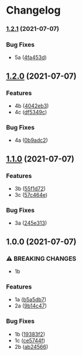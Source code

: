 # Changelog

### [1.2.1](https://www.github.com/ptarmiganlabs/z-test-2/compare/v1.2.0...v1.2.1) (2021-07-07)


### Bug Fixes

* 5a ([4fa453d](https://www.github.com/ptarmiganlabs/z-test-2/commit/4fa453d751119395cb6fce94aed566866d9e139b))

## [1.2.0](https://www.github.com/mountaindude/z-test-2/compare/v1.1.0...v1.2.0) (2021-07-07)


### Features

* 4b ([4042eb3](https://www.github.com/mountaindude/z-test-2/commit/4042eb3cba97ce6d659621676dc55db0dab657cb))
* 4c ([df5349c](https://www.github.com/mountaindude/z-test-2/commit/df5349cdf540a640ed7aa1e0a755ca74d034cd93))


### Bug Fixes

* 4a ([0b9adc2](https://www.github.com/mountaindude/z-test-2/commit/0b9adc227624edc530c830e32e695cffb0cbad29))

## [1.1.0](https://www.github.com/mountaindude/z-test-2/compare/v1.0.0...v1.1.0) (2021-07-07)


### Features

* 3b ([55f1d72](https://www.github.com/mountaindude/z-test-2/commit/55f1d72c3030a3d9ef291840713cffa479039874))
* 3c ([57c464e](https://www.github.com/mountaindude/z-test-2/commit/57c464e2aa25bc64041a6bbe9ee7afe08d7b20c4))


### Bug Fixes

* 3a ([245e313](https://www.github.com/mountaindude/z-test-2/commit/245e313e1b6aae69ff63502178975c25584ecb70))

## 1.0.0 (2021-07-07)


### ⚠ BREAKING CHANGES

* 1b

### Features

* 1a ([b5a5db7](https://www.github.com/mountaindude/z-test-2/commit/b5a5db752116a74347b1a9fc207f79ad0b449d64))
* 2a ([9b14c47](https://www.github.com/mountaindude/z-test-2/commit/9b14c47844bc7fa3b97a5c7c660f1e5f880210c7))


### Bug Fixes

* 1b ([19383f2](https://www.github.com/mountaindude/z-test-2/commit/19383f2175204af2e79c4809bb6fb95d5a6e9174))
* 1c ([ce5744f](https://www.github.com/mountaindude/z-test-2/commit/ce5744f6b570f4e8aad5d7d83d47b1e87e76bcfc))
* 2b ([ab24566](https://www.github.com/mountaindude/z-test-2/commit/ab24566a3792e37f29522ada4d17c408a19092a9))
